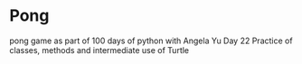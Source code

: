 # Pong
pong game as part of 100 days of python with Angela Yu
Day 22
Practice of classes, methods and intermediate use of Turtle
